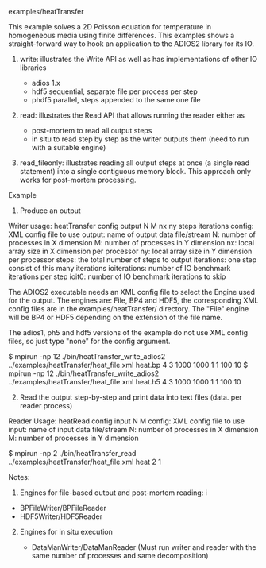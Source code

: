 examples/heatTransfer

This example solves a 2D Poisson equation for temperature in homogeneous media
using finite differences. This examples shows a straight-forward way to hook 
an application to the ADIOS2 library for its IO.


1. write: illustrates the Write API as well as has implementations of other IO libraries
  
    * adios 1.x    
    * hdf5 sequential, separate file per process per step
    * phdf5 parallel, steps appended to the same one file

2. read: illustrates the Read API that allows running the reader either as

    * post-mortem to read all output steps
    * in situ to read step by step as the writer outputs them 
       (need to run with a suitable engine)

3. read_fileonly: illustrates reading all output steps at once (a single read 
   statement) into a single contiguous memory block. This approach only works 
   for post-mortem processing. 



Example


1. Produce an output

Writer usage:  heatTransfer  config output  N  M   nx  ny   steps iterations
  config: XML config file to use
  output: name of output data file/stream
  N:      number of processes in X dimension
  M:      number of processes in Y dimension
  nx:     local array size in X dimension per processor
  ny:     local array size in Y dimension per processor
  steps:  the total number of steps to output
  iterations: one step consist of this many iterations
  ioiterations: number of IO benchmark iterations per step
  ioit0: number of IO benchmark iterations to skip

The ADIOS2 executable needs an XML config file to select the Engine used for the output. The engines are: File, BP4 and HDF5, the corresponding XML config files are in the examples/heatTransfer/ directory. The "File" engine will be BP4 or HDF5 depending on the extension of the file name. 

The adios1, ph5 and hdf5 versions of the example do not use XML config files, so just type "none" for the config argument.

$  mpirun -np 12 ./bin/heatTransfer_write_adios2 ../examples/heatTransfer/heat_file.xml  heat.bp  4 3 1000 1000 1 1 100 10
$  mpirun -np 12 ./bin/heatTransfer_write_adios2 ../examples/heatTransfer/heat_file.xml  heat.h5  4 3 1000 1000 1 1 100 10


2. Read the output step-by-step and print data into text files (data.<rank> per reader process)

Reader Usage:   heatRead  config  input  N  M 
  config: XML config file to use
  input:  name of input data file/stream
  N:      number of processes in X dimension
  M:      number of processes in Y dimension


$ mpirun -np 2 ./bin/heatTransfer_read ../examples/heatTransfer/heat_file.xml heat 2 1 


Notes:
1. 	Engines for file-based output and post-mortem reading: i

   * BPFileWriter/BPFileReader
   * HDF5Writer/HDF5Reader

2. Engines for in situ execution

   * DataManWriter/DataManReader
     (Must run writer and reader with the same number of processes and same decomposition)



